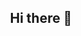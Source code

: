 
<div align=center>

<h2>Hi there 👋</h2>
<!--
**dudwls901/dudwls901** is a ✨ _special_ ✨ repository because its `README.md` (this file) appears on your GitHub profile.

Here are some ideas to get you started:

- 🔭 I’m currently working on ...
- 🌱 I’m currently learning ...
- 👯 I’m looking to collaborate on ...
- 🤔 I’m looking for help with ...
- 💬 Ask me about ...
- 📫 How to reach me: ...
- 😄 Pronouns: ...
- ⚡ Fun fact: ...
-->
![Anurag's GitHub stats](https://github-readme-stats.vercel.app/api?username=dudwls901&show_icons=true&theme=radical)
<br>
📌Stack <br><br>
<a href="https://github.com/dudwls901" target="_blank"><img src="https://img.shields.io/badge/-Java-007396?style=flat-square&logo=Java&logoColor=white"/></a>
<a href="https://github.com/dudwls901" target="_blank"><img src="https://img.shields.io/badge/-PHP-777BB4?style=flat-square&logo=PHP&logoColor=white"/></a>
<a href="https://github.com/dudwls901" target="_blank"><img src="https://img.shields.io/badge/-Kotlin-0095D5?style=flat-square&logo=Kotlin&logoColor=white"/></a>
<a href="https://github.com/dudwls901" target="_blank"><img src="https://img.shields.io/badge/-XML-777BB4?style=flat-square&logo=XML&logoColor=orange"/></a>


<a href="https://github.com/dudwls901" target="_blank"><img src="https://img.shields.io/badge/-Android Studio-3DDC84?style=flat-square&logo=Android+Studio&logoColor=white"/></a>
<a href="https://github.com/dudwls901" target="_blank"><img src="https://img.shields.io/badge/-Android-3DDC84?style=flat-square&logo=Android&logoColor=white"/></a>
<a href="https://github.com/dudwls901" target="_blank"><img src="https://img.shields.io/badge/-Adobe Photoshop-31A8FF?style=flat-square&logo=Adobe+Photoshop&logoColor=white"/></a>

<a href="https://github.com/dudwls901" target="_blank"><img src="https://img.shields.io/badge/-Apache Tomcat-F8DC75?style=flat-square&logo=Apache+Tomcat&logoColor=black"/></a>
<a href="https://github.com/dudwls901" target="_blank"><img src="https://img.shields.io/badge/-MySQL-4479A1?style=flat-square&logo=MySQL&logoColor=white"/></a>
<a href="https://github.com/dudwls901" target="_blank"><img src="https://img.shields.io/badge/-Firebase-FFCA28?style=flat-square&logo=Firebase&logoColor=black"/></a>
<a href="https://github.com/dudwls901" target="_blank"><img src="https://img.shields.io/badge/-FileZilla-BF0000?style=flat-square&logo=FileZilla&logoColor=black"/></a>

</div>
